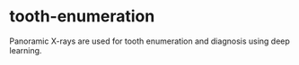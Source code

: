 # tooth-enumeration
Panoramic X-rays are used for tooth enumeration and diagnosis using deep learning.
